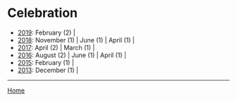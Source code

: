 # Celebration

  * [2019](./celebration-2019.md): 
      February (2) | 
  * [2018](./celebration-2018.md): 
      November (1) | 
      June (1) | 
      April (1) | 
  * [2017](./celebration-2017.md): 
      April (2) | 
      March (1) | 
  * [2016](./celebration-2016.md): 
      August (2) | 
      June (1) | 
      April (1) | 
  * [2015](./celebration-2015.md): 
      February (1) | 
  * [2013](./celebration-2013.md): 
      December (1) | 

----

[Home](../)

